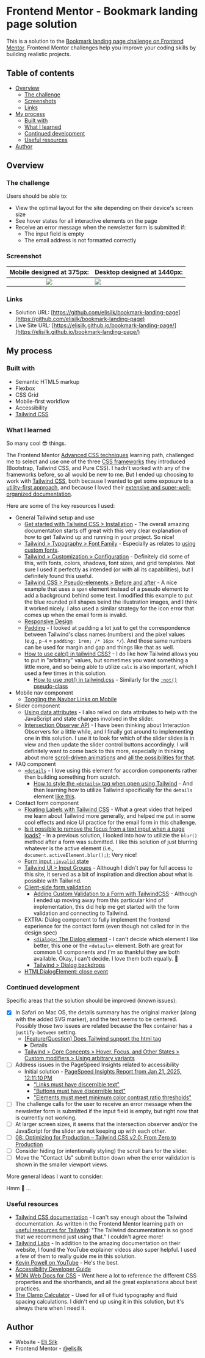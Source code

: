 # Frontend Mentor - Bookmark landing page solution

This is a solution to the [Bookmark landing page challenge on Frontend Mentor](https://www.frontendmentor.io/challenges/bookmark-landing-page-5d0b588a9edda32581d29158). Frontend Mentor challenges help you improve your coding skills by building realistic projects.

## Table of contents

- [Overview](#overview)
  - [The challenge](#the-challenge)
  - [Screenshots](#screenshots)
  - [Links](#links)
- [My process](#my-process)
  - [Built with](#built-with)
  - [What I learned](#what-i-learned)
  - [Continued development](#continued-development)
  - [Useful resources](#useful-resources)
- [Author](#author)

## Overview

### The challenge

Users should be able to:

- View the optimal layout for the site depending on their device's screen size
- See hover states for all interactive elements on the page
- Receive an error message when the newsletter form is submitted if:
  - The input field is empty
  - The email address is not formatted correctly

### Screenshot

|        Mobile designed at 375px:         | Desktop designed at 1440px:               |
| :--------------------------------------: | ----------------------------------------- |
| ![](./screenshots/screenshot-mobile.png) | ![](./screenshots/screenshot-desktop.png) |

### Links

- Solution URL: [https://github.com/elisilk/bookmark-landing-page](https://github.com/elisilk/bookmark-landing-page)
- Live Site URL: [https://elisilk.github.io/bookmark-landing-page/](https://elisilk.github.io/bookmark-landing-page/)

## My process

### Built with

- Semantic HTML5 markup
- Flexbox
- CSS Grid
- Mobile-first workflow
- Accessibility
- [Tailwind CSS](https://tailwindcss.com/)

### What I learned

So many cool 😎 things.

The Frontend Mentor [Advanced CSS techniques](https://www.frontendmentor.io/learning-paths/advanced-css-techniques-vdOtKjIC4V) learning path, challenged me to select and use one of the three [CSS frameworks](https://www.frontendmentor.io/learning-paths/advanced-css-techniques-vdOtKjIC4V/steps/6747d0a9d54b5cb1dee3f399/article/read) they introduced (Bootstrap, Tailwind CSS, and Pure CSS). I hadn't worked with any of the frameworks before, so all would be new to me. But I ended up choosing to work with [Tailwind CSS](https://tailwindcss.com/), both because I wanted to get some exposure to a [utility-first approach](https://tailwindcss.com/docs/utility-first), and because I loved their [extensive and super-well-organized documentation](https://tailwindcss.com/docs/installation).

Here are some of the key resources I used:

- General Tailwind setup and use
  - [Get started with Tailwind CSS > Installation](https://tailwindcss.com/docs/installation) - The overall amazing documentation starts off great with this very clear explanation of how to get Tailwind up and running in your project. So nice!
  - [Tailwind > Typography > Font Family](https://tailwindcss.com/docs/font-family) - Especially as relates to [using custom fonts](https://tailwindcss.com/docs/font-family#using-custom-values).
  - [Tailwind > Customization > Configuration](https://tailwindcss.com/docs/configuration) - Definitely did some of this, with fonts, colors, shadows, font sizes, and grid templates. Not sure I used it perfectly as intended (or with all its capabilities), but I definitely found this useful.
  - [Tailwind CSS > Pseudo-elements > Before and after](https://tailwindcss.com/docs/hover-focus-and-other-states#before-and-after) - A nice example that uses a `span` element instead of a pseudo element to add a background behind some text. I modified this example to put the blue rounded pill shapes beind the illustration images, and I think it worked nicely. I also used a similar strategy for the icon error that comes up when the email form is invalid.
  - [Responsive Design](https://tailwindcss.com/docs/responsive-design)
  - [Padding](https://tailwindcss.com/docs/padding) - I looked at padding a lot just to get the correspondence between Tailwind's class names (numbers) and the pixel values (e.g., `p-4` = `padding: 1rem; /* 16px */`). And those same numbers can be used for margin and gap and things like that as well.
  - [How to use calc() in tailwind CSS?](https://stackoverflow.com/questions/65976223/how-to-use-calc-in-tailwind-css) - I do like how Tailwind allows you to put in "arbitrary" values, but sometimes you want something a little more, and so being able to utilize `calc` is also important, which I used a few times in this solution.
    - [How to use :not() in tailwind.css](https://stackoverflow.com/questions/61455473/how-to-use-not-in-tailwind-css) - Similarly for the [`:not()` pseudo-class](https://developer.mozilla.org/en-US/docs/Web/CSS/:not)
- Mobile nav component
  - [Toggling the Navbar Links on Mobile](https://v1.tailwindcss.com/course/toggling-the-navbar-links-on-mobile)
- Slider component
  - [Using data attributes](https://developer.mozilla.org/en-US/docs/Learn_web_development/Howto/Solve_HTML_problems/Use_data_attributes) - I also relied on data attributes to help with the JavaScript and state changes involved in the slider.
  - [Intersection Observer API](https://developer.mozilla.org/en-US/docs/Web/API/Intersection_Observer_API) - I have been thinking about Interaction Observers for a little while, and I finally got around to implementing one in this solution. I use it to look for which of the slider slides is in view and then update the slider control buttons accordingly. I will definitely want to come back to this more, especially in thinking about more [scroll-driven animations](https://developer.mozilla.org/en-US/docs/Web/CSS/CSS_scroll-driven_animations) and [all the possibilities for that](https://scroll-driven-animations.style/).
- FAQ component
  - [`<details`](https://developer.mozilla.org/en-US/docs/Web/HTML/Element/details) - I love using this element for accordion components rather then building something from scratch.
    - [How to style the `<details>` tag when open using Tailwind](https://stackoverflow.com/questions/69993644/how-to-style-the-details-tag-when-open-using-tailwind) - And then learning how to utilize Tailwind specifically for the `details` element [like this](https://play.tailwindcss.com/UjxLorKs1S).
- Contact form component
  - [Floating Labels with Tailwind CSS](https://www.youtube.com/watch?v=nJzKi6oIvBA) - What a great video that helped me learn about Tailwind more generally, and helped me put in some cool effects and nice UI practice for the email form in this challenge.
  - [Is it possible to remove the focus from a text input when a page loads?](https://stackoverflow.com/questions/4276754/is-it-possible-to-remove-the-focus-from-a-text-input-when-a-page-loads) - In a previous solution, I looked into how to utilizie the `blur()` method after a form was submitted. I like this solution of just blurring whatever is the active element (i.e., `document.activeElement.blur();`); Very nice!
  - [Form input `:invalid` state](https://tailwindcss.com/docs/hover-focus-and-other-states#invalid)
  - [Tailwind UI > Input Groups](https://tailwindui.com/components/application-ui/forms/input-groups) - Although I didn't pay for full access to this site, it served as a bit of inspiration and direction about what is possible with Tailwind.
  - [Client-side form validation](https://developer.mozilla.org/en-US/docs/Learn_web_development/Extensions/Forms/Form_validation)
    - [Adding Custom Validation to a Form with TailwindCSS](https://dev.to/deyemiobaa/adding-custom-validation-to-a-form-with-tailwindcss-1e7d) - Although I ended up moving away from this particular kind of implementation, this did help me get started with the form validation and connecting to Tailwind.
  - EXTRA: Dialog component to fully implement the frontend experience for the contact form (even though not called for in the design spec)
    - [`<dialog>`: The Dialog element](https://developer.mozilla.org/en-US/docs/Web/HTML/Element/dialog) - I can't decide which element I like better, this one or the `<details>` element. Both are great for common UI components and I'm so thankful they are both available. Okay, I can't decide. I love them both equally. :love_letter:
    - [Tailwind > Dialog backdrops](https://tailwindcss.com/docs/hover-focus-and-other-states#dialog-backdrops)
  - [HTMLDialogElement: close event](https://developer.mozilla.org/en-US/docs/Web/API/HTMLDialogElement/close_event)

### Continued development

Specific areas that the solution should be improved (known issues):

- [x] In Safari on Mac OS, the details summary has the original marker (along with the added SVG marker), and the text seems to be centered. Possibly those two issues are related because the flex container has a `justify-between` setting.
  - [[Feature/Question] Does Tailwind support the html tag <details>?](https://github.com/tailwindlabs/tailwindcss/issues/924)
  - [Tailwind > Core Concepts > Hover, Focus, and Other States > Custom modifiers > Using arbitrary variants](https://tailwindcss.com/docs/hover-focus-and-other-states#using-arbitrary-variants)
- [ ] Address issues in the PageSpeed Insights related to accessibility
  - Initial solution - [PageSpeed Insights Report from Jan 21, 2025, 12:11:10 PM](https://pagespeed.web.dev/analysis/https-elisilk-github-io-bookmark-landing-page/3bcfnaaxfc)
    - ["Links must have discernible text"](https://dequeuniversity.com/rules/axe/4.6/link-name?application=axeAPI)
    - ["Buttons must have discernible text"](https://dequeuniversity.com/rules/axe/4.10/button-name)
    - ["Elements must meet minimum color contrast ratio thresholds"](https://dequeuniversity.com/rules/axe/4.10/color-contrast)
- [ ] The challenge calls for the user to receive an error message when the newsletter form is submitted if the input field is empty, but right now that is currently not working.
- [ ] At larger screen sizes, it seems that the intersection observer and/or the JavaScript for the slider are not keeping up with each other.
- [ ] [08: Optimizing for Production – Tailwind CSS v2.0: From Zero to Production](https://www.youtube.com/watch?v=HZn2LtBT59w)
- [ ] Consider hiding (or intentionally styling) the scroll bars for the slider.
- [ ] Move the "Contact Us" submit button down when the error validation is shown in the smaller viewport views.

More general ideas I want to consider:

Hmm 🤔 ...

### Useful resources

- [Tailwind CSS documentation](https://tailwindcss.com/docs/) - I can't say enough about the Tailwind documentation. As written in the Frontend Mentor learning path on [useful resources for Tailwind](https://www.frontendmentor.io/learning-paths/advanced-css-techniques-vdOtKjIC4V/steps/6747d0a9d54b5cb1dee3f399/article/read): "The Tailwind documentation is so good that we recommend just using that." I couldn't agree more!
- [Tailwind Labs](https://www.youtube.com/@TailwindLabs/videos) - In addition to the amazing documentation on their website, I found the YouTube explainer videos also super helpful. I used a few of them to really guide me in this solution.
- [Kevin Powell on YouTube](https://www.youtube.com/@KevinPowell) - He's the best.
- [Accessibility Developer Guide](https://www.accessibility-developer-guide.com/)
- [MDN Web Docs for CSS](https://developer.mozilla.org/en-US/docs/Web/CSS) - Went here a lot to reference the different CSS properties and the shorthands, and all the great explanations about best practices.
- [The Clamp Calculator](https://royalfig.github.io/fluid-typography-calculator/) - Used for all of fluid typography and fluid spacing calculations. I didn't end up using it in this solution, but it's always there when I need it.

## Author

- Website - [Eli Silk](https://github.com/elisilk)
- Frontend Mentor - [@elisilk](https://www.frontendmentor.io/profile/elisilk)
